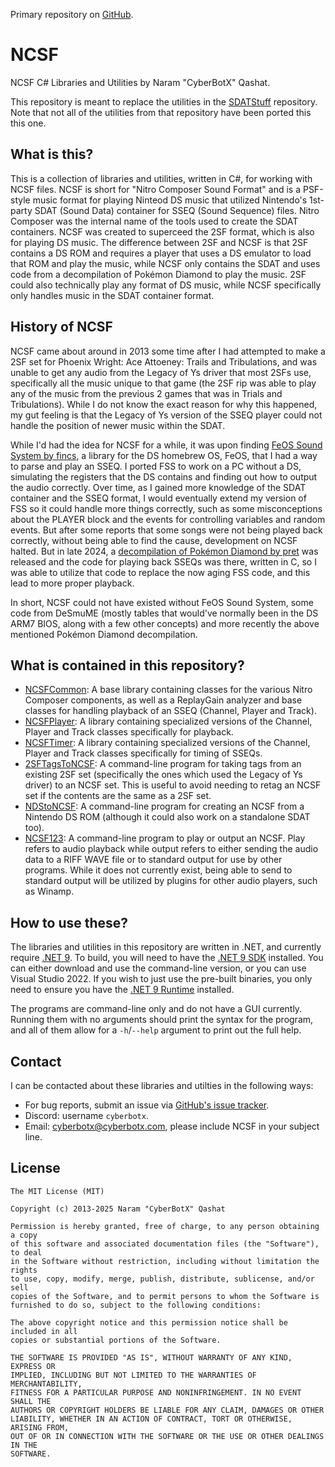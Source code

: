 Primary repository on [GitHub](https://github.com/CyberBotX/NCSF).

[.NET]: https://dotnet.microsoft.com/en-us/download/dotnet/9.0

# NCSF

NCSF C# Libraries and Utilities by Naram "CyberBotX" Qashat.

This repository is meant to replace the utilities in the [SDATStuff](https://github.com/CyberBotX/SDATStuff) repository. Note that not
all of the utilities from that repository have been ported this this one.

## What is this?

This is a collection of libraries and utilities, written in C#, for working with NCSF files. NCSF is short for
"Nitro Composer Sound Format" and is a PSF-style music format for playing Ninteod DS music that utilized Nintendo's 1st-party SDAT
(Sound Data) container for SSEQ (Sound Sequence) files. Nitro Composer was the internal name of the tools used to create the SDAT
containers. NCSF was created to superceed the 2SF format, which is also for playing DS music. The difference between 2SF and NCSF is that
2SF contains a DS ROM and requires a player that uses a DS emulator to load that ROM and play the music, while NCSF only contains the SDAT
and uses code from a decompilation of Pokémon Diamond to play the music. 2SF could also technically play any format of DS music, while
NCSF specifically only handles music in the SDAT container format.

## History of NCSF

NCSF came about around in 2013 some time after I had attempted to make a 2SF set for Phoenix Wright: Ace Attoeney: Trails and Tribulations,
and was unable to get any audio from the Legacy of Ys driver that most 2SFs use, specifically all the music unique to that game (the 2SF
rip was able to play any of the music from the previous 2 games that was in Trials and Tribulations). While I do not know the exact reason
for why this happened, my gut feeling is that the Legacy of Ys version of the SSEQ player could not handle the position of newer music
within the SDAT.

While I'd had the idea for NCSF for a while, it was upon finding [FeOS Sound System by fincs](https://github.com/fincs/FSS), a library for
the DS homebrew OS, FeOS, that I had a way to parse and play an SSEQ. I ported FSS to work on a PC without a DS, simulating the registers
that the DS contains and finding out how to output the audio correctly. Over time, as I gained more knowledge of the SDAT container and
the SSEQ format, I would eventually extend my version of FSS so it could handle more things correctly, such as some misconceptions about
the PLAYER block and the events for controlling variables and random events. But after some reports that some songs were not being played
back correctly, without being able to find the cause, development on NCSF halted. But in late 2024, a
[decompilation of Pokémon Diamond by pret](https://github.com/pret/pokediamond) was released and the code for playing back SSEQs was there,
written in C, so I was able to utilize that code to replace the now aging FSS code, and this lead to more proper playback.

In short, NCSF could not have existed without FeOS Sound System, some code from DeSmuME (mostly tables that would've normally been in the
DS ARM7 BIOS, along with a few other concepts) and more recently the above mentioned Pokémon Diamond decompilation.

## What is contained in this repository?

* [NCSFCommon](NCSFCommon/): A base library containing classes for the various Nitro Composer components, as well as a ReplayGain analyzer
  and base classes for handling playback of an SSEQ (Channel, Player and Track).
* [NCSFPlayer](NCSFPlayer/): A library containing specialized versions of the Channel, Player and Track classes specifically for playback.
* [NCSFTimer](NCSFTimer/): A library containing specialized versions of the Channel, Player and Track classes specifically for timing of
  SSEQs.
* [2SFTagsToNCSF](2SFTagsToNCSF/): A command-line program for taking tags from an existing 2SF set (specifically the ones which used the
  Legacy of Ys driver) to an NCSF set. This is useful to avoid needing to retag an NCSF set if the contents are the same as a 2SF set.
* [NDStoNCSF](NDStoNCSF/): A command-line program for creating an NCSF from a Nintendo DS ROM (although it could also work on a standalone
  SDAT too).
* [NCSF123](NCSF123/): A command-line program to play or output an NCSF. Play refers to audio playback while output refers to either
  sending the audio data to a RIFF WAVE file or to standard output for use by other programs. While it does not currently exist, being
  able to send to standard output will be utilized by plugins for other audio players, such as Winamp.

## How to use these?

The libraries and utilities in this repository are written in .NET, and currently require [.NET 9][.NET]. To build, you will need to have
the [.NET 9 SDK][.NET] installed. You can either download and use the command-line version, or you can use Visual Studio 2022. If you wish
to just use the pre-built binaries, you only need to ensure you have the [.NET 9 Runtime][.NET] installed.

The programs are command-line only and do not have a GUI currently. Running them with no arguments should print the syntax for the program,
and all of them allow for a `-h`/`--help` argument to print out the full help.

## Contact

I can be contacted about these libraries and utilties in the following ways:
* For bug reports, submit an issue via [GitHub's issue tracker](https://github.com/CyberBotX/NCSF/issues).
* Discord: username `cyberbotx`.
* Email: [cyberbotx@cyberbotx.com](mailto:cyberbotx@cyberbotx.com), please include NCSF in your subject line.

## License

```
The MIT License (MIT)

Copyright (c) 2013-2025 Naram "CyberBotX" Qashat

Permission is hereby granted, free of charge, to any person obtaining a copy
of this software and associated documentation files (the "Software"), to deal
in the Software without restriction, including without limitation the rights
to use, copy, modify, merge, publish, distribute, sublicense, and/or sell
copies of the Software, and to permit persons to whom the Software is
furnished to do so, subject to the following conditions:

The above copyright notice and this permission notice shall be included in all
copies or substantial portions of the Software.

THE SOFTWARE IS PROVIDED "AS IS", WITHOUT WARRANTY OF ANY KIND, EXPRESS OR
IMPLIED, INCLUDING BUT NOT LIMITED TO THE WARRANTIES OF MERCHANTABILITY,
FITNESS FOR A PARTICULAR PURPOSE AND NONINFRINGEMENT. IN NO EVENT SHALL THE
AUTHORS OR COPYRIGHT HOLDERS BE LIABLE FOR ANY CLAIM, DAMAGES OR OTHER
LIABILITY, WHETHER IN AN ACTION OF CONTRACT, TORT OR OTHERWISE, ARISING FROM,
OUT OF OR IN CONNECTION WITH THE SOFTWARE OR THE USE OR OTHER DEALINGS IN THE
SOFTWARE.
```
